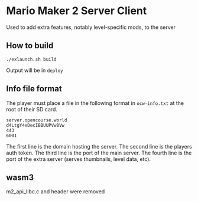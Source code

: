 # Mario Maker 2 Server Client
Used to add extra features, notably level-specific mods, to the server

## How to build
```
./exlaunch.sh build
```
Output will be in `deploy`

## Info file format
The player must place a file in the following format in `ocw-info.txt` at the root of their SD card.
```
server.opencourse.world
d4LtgY4xDecIBBUUPVw8Vw
443
6001
```
The first line is the domain hosting the server. The second line is the players auth token. The third line is the port of the main server. The fourth line is the port of the extra server (serves thumbnails, level data, etc).

## wasm3
m2_api_libc.c and header were removed